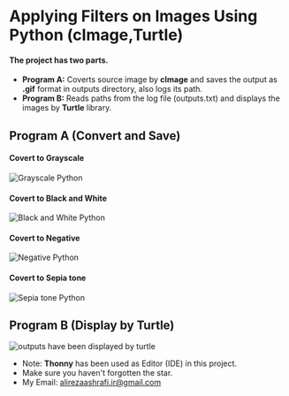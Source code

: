 # Applying Filters on Images Using Python (cImage,Turtle)

#### The project has two parts.

- **Program A:** Coverts source image by **cImage** and saves the output as **.gif** format in outputs directory, also
  logs its path.
- **Program B:** Reads paths from the log file (outputs.txt) and displays the images by **Turtle** library.

## Program A (Convert and Save)

#### Covert to Grayscale

![Grayscale Python](https://github.com/alirezaashrafi/Python-Easy-Image-Processing/raw/master/demos/gray-scale.png)

#### Covert to Black and White

![Black and White Python](https://github.com/alirezaashrafi/Python-Easy-Image-Processing/raw/master/demos/black-and-white.png)

#### Covert to Negative

![Negative Python](https://github.com/alirezaashrafi/Python-Easy-Image-Processing/raw/master/demos/negative.png)

#### Covert to Sepia tone

![Sepia tone Python](https://github.com/alirezaashrafi/Python-Easy-Image-Processing/raw/master/demos/sepia-tone.png)

## Program B (Display by Turtle)

![outputs have been displayed by turtle](https://github.com/alirezaashrafi/Python-Easy-Image-Processing/raw/master/demos/outputs-by-turtle.png)

- Note: **Thonny** has been used as Editor (IDE) in this project.
- Make sure you haven't forgotten the star.
- My Email: <alirezaashrafi.ir@gmail.com>
